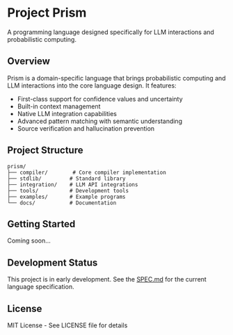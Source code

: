 # Project Prism

A programming language designed specifically for LLM interactions and probabilistic computing.

## Overview

Prism is a domain-specific language that brings probabilistic computing and LLM interactions into the core language design. It features:

- First-class support for confidence values and uncertainty
- Built-in context management
- Native LLM integration capabilities
- Advanced pattern matching with semantic understanding
- Source verification and hallucination prevention

## Project Structure

```
prism/
├── compiler/        # Core compiler implementation
├── stdlib/         # Standard library
├── integration/    # LLM API integrations
├── tools/          # Development tools
├── examples/       # Example programs
└── docs/           # Documentation
```

## Getting Started

Coming soon...

## Development Status

This project is in early development. See the [SPEC.md](./docs/SPEC.md) for the current language specification.

## License

MIT License - See LICENSE file for details 